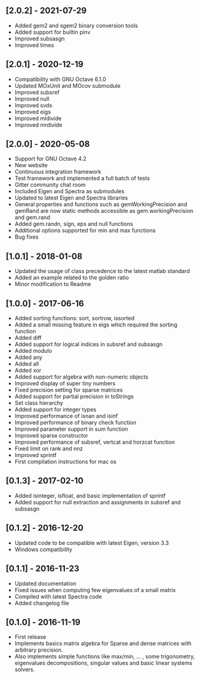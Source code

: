 ## [2.0.2] - 2021-07-29
- Added gem2 and sgem2 binary conversion tools
- Added support for builtin pinv
- Improved subsasgn
- Improved times


## [2.0.1] - 2020-12-19
- Compatibility with GNU Octave 6.1.0
- Updated MOxUnit and MOcov submodule
- Improved subsref
- Improved null
- Improved svds
- Improved eigs
- Improved mldivide
- Improved mrdivide

## [2.0.0] - 2020-05-08
- Support for GNU Octave 4.2
- New website
- Continuous integration framework
- Test framework and implemented a full batch of tests
- Gitter community chat room
- Included Eigen and Spectra as submodules
- Updated to latest Eigen and Spectra libraries
- General properties and functions such as gemWorkingPrecision and gemRand are now static methods accessible as gem.workingPrecision and gem.rand
- Added gem.randn, sign, eps and null functions
- Additional options supported for min and max functions
- Bug fixes

## [1.0.1] - 2018-01-08
- Updated the usage of class precedence to the latest matlab standard
- Added an example related to the golden ratio
- Minor modification to Readme

## [1.0.0] - 2017-06-16
- Added sorting functions: sort, sortrow, issorted
- Added a small missing feature in eigs which required the sorting function
- Added diff
- Added support for logical indices in subsref and subsasgn
- Added modulo
- Added any
- Added all
- Added xor
- Added support for algebra with non-numeric objects
- Improved display of super tiny numbers
- Fixed precision setting for sparse matrices
- Added support for partial precision in toStrings
- Set class hierarchy
- Added support for integer types
- Improved performance of isnan and isinf
- Improved performance of binary check function
- Improved parameter support in sum function
- Improved sparse constructor
- Improved performance of subsref, vertcat and horzcat function
- Fixed limit on rank and nnz
- Improved sprintf
- First compilation instructions for mac os

## [0.1.3] - 2017-02-10
- Added isinteger, isfloat, and basic implementation of sprintf
- Added support for null extraction and assignments in subsref and subsasgn

## [0.1.2] - 2016-12-20
- Updated code to be compatible with latest Eigen, version 3.3
- Windows compatibility

## [0.1.1] - 2016-11-23
- Updated documentation
- Fixed issues when computing few eigenvalues of a small matrix
- Compiled with latest Spectra code
- Added changelog file

## [0.1.0] - 2016-11-19
- First release
- Implements basics matrix algebra for Sparse and dense matrices with arbitrary precision.
- Also implements simple functions like max/min, ... , some trigonometry, eigenvalues decompositions, singular values and basic linear systems solvers.
